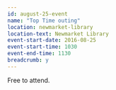 ```yaml
---
id: august-25-event
name: "Top Time outing"
location: newmarket-library
location-text: Newmarket Library
event-start-date: 2016-08-25
event-start-time: 1030
event-end-time: 1130
breadcrumb: y
---
```

Free to attend.
